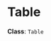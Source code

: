 # Table

**Class**: `Table`

<ClientOnly>
  <hpcc-vitepress style="width:100%;height:600px">
    <div id="placeholder" style="height:400px">
    </div>
    <script type="module">
        import { Table } from "@hpcc-js/dgrid2";
        
        new Table()
            .target("placeholder")
            .columns(["Category", "Series-1", "Series-2", "Series-3", "Series-4"])
            .data([
                ["A", -25, -23, -25, -22],
                ["B", -20, -21, -25, -21],
                ["C", -18, -20, -25, -19],
                ["D", -17, -17, -25, -18],
                ["E", -16, -15, -19, -18],
                ["F", -15, -14, -16, -16],
                ["G", -12, -10, -14, -15],
                ["H", -12, -8, -13, -15],
                ["I", -11, -6, -12, -12],
                ["J", -11, -6, -8, -12],
                ["K", -9, 0, -5, -10],
                ["L", -5, 1, -5, -9],
                ["M", -5, 2, -4, -8],
                ["N", -1, 4, -2, -7],
                ["O", 3, 7, 0, -5],
                ["P", 3, 8, 0, -3],
                ["Q", 4, 8, 7, 0],
                ["R", 6, 9, 11, 1],
                ["S", 9, 11, 11, 5],
                ["T", 10, 20, 12, 6],
                ["U", 12, 20, 16, 8],
                ["V", 12, 21, 18, 14],
                ["W", 14, 21, 18, 18],
                ["X", 15, 23, 21, 18],
                ["Y", 21, 23, 23, 21],
                ["Z", 23, 24, 24, 24]
            ])
            .render()
            ;
    </script>
  </hpcc-vitepress>
</ClientOnly>

::: tip
See [Getting Started](../README) for details on how to include @hpcc-js/dgrid2 in your application
:::

## `Table`

## Events

## Credits
